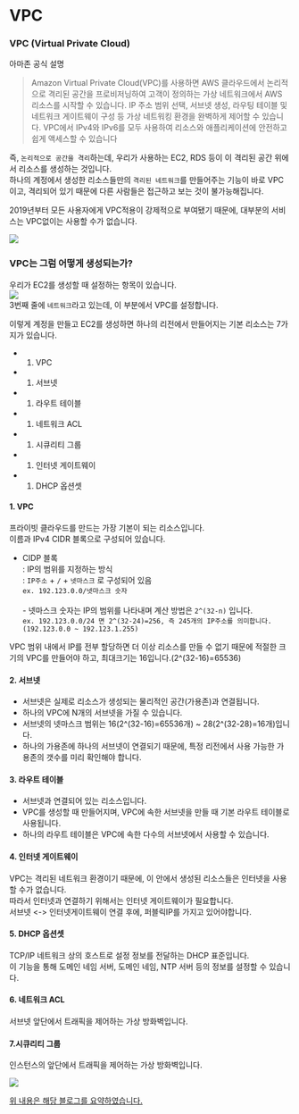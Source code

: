 # VPC

### VPC (Virtual Private Cloud) <a href="#vpc-virtual-private-cloud" id="vpc-virtual-private-cloud"></a>

아마존 공식 설명

> Amazon Virtual Private Cloud(VPC)를 사용하면 AWS 클라우드에서 논리적으로 격리된 공간을 프로비저닝하여 고객이 정의하는 가상 네트워크에서 AWS 리소스를 시작할 수 있습니다. IP 주소 범위 선택, 서브넷 생성, 라우팅 테이블 및 네트워크 게이트웨이 구성 등 가상 네트워킹 환경을 완벽하게 제어할 수 있습니다. VPC에서 IPv4와 IPv6를 모두 사용하여 리소스와 애플리케이션에 안전하고 쉽게 액세스할 수 있습니다

즉, `논리적으로 공간을 격리`하는데, 우리가 사용하는 EC2, RDS 등이 이 격리된 공간 위에서 리소스를 생성하는 것입니다.\
하나의 계정에서 생성한 리소스들만의 `격리된 네트워크`를 만들어주는 기능이 바로 VPC이고, 격리되어 있기 때문에 다른 사람들은 접근하고 보는 것이 불가능해집니다.

2019년부터 모든 사용자에게 VPC적용이 강제적으로 부여됐기 때문에, 대부분의 서비스는 VPC없이는 사용할 수가 없습니다.

![](https://media.vlpt.us/images/may\_soouu/post/85314b79-7369-461c-bd0d-0725278fe355/aws.jpeg)

### VPC는 그럼 어떻게 생성되는가? <a href="#vpc" id="vpc"></a>

우리가 EC2를 생성할 때 설정하는 항목이 있습니다.\
![](https://media.vlpt.us/images/may\_soouu/post/8e305667-e41f-48c2-ab25-a5452e0d7f04/ec2.png)\
3번째 줄에 `네트워크`라고 있는데, 이 부분에서 VPC를 설정합니다.

이렇게 계정을 만들고 EC2를 생성하면 하나의 리전에서 만들어지는 기본 리소스는 7가지가 있습니다.

*
  1. VPC
*
  1. 서브넷
*
  1. 라우트 테이블
*
  1. 네트워크 ACL
*
  1. 시큐리티 그룹
*
  1. 인터넷 게이트웨이
*
  1. DHCP 옵션셋

#### 1. VPC <a href="#1-vpc" id="1-vpc"></a>

프라이빗 클라우드를 만드는 가장 기본이 되는 리소스입니다.\
이름과 IPv4 CIDR 블록으로 구성되어 있습니다.

* CIDP 블록\
  : IP의 범위를 지정하는 방식\
  : `IP주소` + `/` + `넷마스크` 로 구성되어 있음\
  `ex. 192.123.0.0/넷마스크 숫자`\
  \
  \- 넷마스크 숫자는 IP의 범위를 나타내며 계산 방법은 `2^(32-n)` 입니다.\
  `ex. 192.123.0.0/24 면 2^(32-24)=256, 즉 245개의 IP주소를 의미합니다. (192.123.0.0 ~ 192.123.1.255)`

VPC 범위 내에서 IP를 전부 할당하면 더 이상 리소스를 만들 수 없기 때문에 적절한 크기의 VPC를 만들어야 하고, 최대크기는 16입니다.(2^(32-16)=65536)

#### 2. 서브넷 <a href="#2" id="2"></a>

* 서브넷은 실제로 리소스가 생성되는 물리적인 공간(가용존)과 연결됩니다.
* 하나의 VPC에 N개의 서브넷을 가질 수 있습니다.
* 서브넷의 넷마스크 범위는 16(2^(32-16)=65536개) \~ 28(2^(32-28)=16개)입니다.
* 하나의 가용존에 하나의 서브넷이 연결되기 때문에, 특정 리전에서 사용 가능한 가용존의 갯수를 미리 확인해야 합니다.

#### 3. 라우트 테이블 <a href="#3" id="3"></a>

* 서브넷과 연결되어 있는 리소스입니다.
* VPC를 생성할 때 만들어지며, VPC에 속한 서브넷을 만들 때 기본 라우트 테이블로 사용됩니다.
* 하나의 라우트 테이블은 VPC에 속한 다수의 서브넷에서 사용할 수 있습니다.

#### 4. 인터넷 게이트웨이 <a href="#4" id="4"></a>

VPC는 격리된 네트워크 환경이기 때문에, 이 안에서 생성된 리소스들은 인터넷을 사용할 수가 없습니다.\
따라서 인터넷과 연결하기 위해서는 인터넷 게이트웨이가 필요합니다.\
서브넷 <-> 인터넷게이트웨이 연결 후에, 퍼블릭IP를 가지고 있어야합니다.

#### 5. DHCP 옵션셋 <a href="#5-dhcp" id="5-dhcp"></a>

TCP/IP 네트워크 상의 호스트로 설정 정보를 전달하는 DHCP 표준입니다.\
이 기능을 통해 도메인 네임 서버, 도메인 네임, NTP 서버 등의 정보를 설정할 수 있습니다.

#### 6. 네트워크 ACL <a href="#6-acl" id="6-acl"></a>

서브넷 앞단에서 트래픽을 제어하는 가상 방화벽입니다.

#### 7.시큐리티 그룹 <a href="#7" id="7"></a>

인스턴스의 앞단에서 트래픽을 제어하는 가상 방화벽입니다.

![](https://media.vlpt.us/images/may\_soouu/post/f90e807c-6b19-44a9-920a-56353ea03c7f/awss.png)

[위 내용은 해당 블로그를 요약하였습니다.](https://www.44bits.io/ko/post/understanding\_aws\_vpc)
